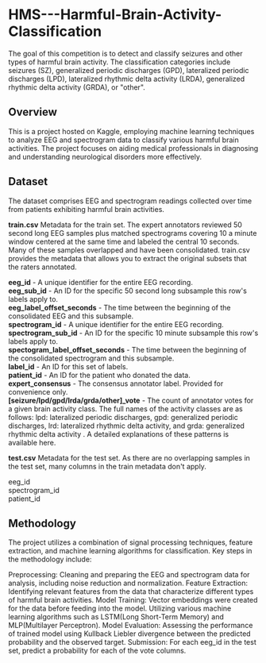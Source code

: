 # HMS---Harmful-Brain-Activity-Classification
The goal of this competition is to detect and classify seizures and other types of harmful brain activity. The classification categories include seizures (SZ), generalized periodic discharges (GPD), lateralized periodic discharges (LPD), lateralized rhythmic delta activity (LRDA), generalized rhythmic delta activity (GRDA), or "other".

## Overview
This is a project hosted on Kaggle, employing machine learning techniques to analyze EEG and spectrogram data to classify various harmful brain activities. The project focuses on aiding medical professionals in diagnosing and understanding neurological disorders more effectively.

## Dataset
The dataset comprises EEG and spectrogram readings collected over time from patients exhibiting harmful brain activities. 

**train.csv** Metadata for the train set. The expert annotators reviewed 50 second long EEG samples plus matched spectrograms covering 10 a minute window centered at the same time and labeled the central 10 seconds. Many of these samples overlapped and have been consolidated. train.csv provides the metadata that allows you to extract the original subsets that the raters annotated.

**eeg_id** - A unique identifier for the entire EEG recording.<br/>
**eeg_sub_id** - An ID for the specific 50 second long subsample this row's labels apply to.<br/>
**eeg_label_offset_seconds** - The time between the beginning of the consolidated EEG and this subsample.<br/>
**spectrogram_id** - A unique identifier for the entire EEG recording.<br/>
**spectrogram_sub_id** - An ID for the specific 10 minute subsample this row's labels apply to.<br/>
**spectogram_label_offset_seconds** - The time between the beginning of the consolidated spectrogram and this subsample.<br/>
**label_id** - An ID for this set of labels.<br/>
**patient_id** - An ID for the patient who donated the data.<br/>
**expert_consensus** - The consensus annotator label. Provided for convenience only.<br/>
**[seizure/lpd/gpd/lrda/grda/other]_vote** - The count of annotator votes for a given brain activity class. The full names of the activity classes are as follows: lpd: lateralized periodic discharges, gpd: generalized periodic discharges, lrd: lateralized rhythmic delta activity, and grda: generalized rhythmic delta activity . A detailed explanations of these patterns is available here.

**test.csv** Metadata for the test set. As there are no overlapping samples in the test set, many columns in the train metadata don't apply.

eeg_id<br/>
spectrogram_id<br/>
patient_id<br/>

## Methodology
The project utilizes a combination of signal processing techniques, feature extraction, and machine learning algorithms for classification. Key steps in the methodology include:

Preprocessing: Cleaning and preparing the EEG and spectrogram data for analysis, including noise reduction and normalization.
Feature Extraction: Identifying relevant features from the data that characterize different types of harmful brain activities.
Model Training: Vector embeddings were created for the data before feeding into the model. Utilizing various machine learning algorithms such as LSTM(Long Short-Term Memory) and MLP(Multilayer Perceptron).
Model Evaluation: Assessing the performance of trained model using Kullback Liebler divergence between the predicted probability and the observed target.
Submission: For each eeg_id in the test set, predict a probability for each of the vote columns. 
